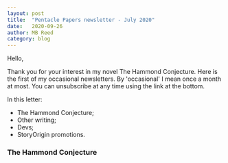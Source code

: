 ```yaml
---
layout: post
title:  "Pentacle Papers newsletter - July 2020"
date:   2020-09-26
author: MB Reed
category: blog
---
```



Hello,

Thank you for your interest in my novel The Hammond Conjecture. Here is the first of my occasional newsletters. By 'occasional' I mean once a month at most. You can unsubscribe at any time using the link at the bottom.

In this letter:

* The Hammond Conjecture;
* Other writing;
* Devs;
* StoryOrigin promotions.

### The Hammond Conjecture


